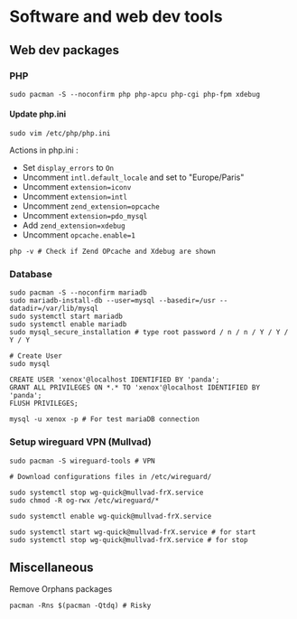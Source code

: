 # Software and web dev tools

## Web dev packages

### PHP
```shell
sudo pacman -S --noconfirm php php-apcu php-cgi php-fpm xdebug
```

#### Update php.ini
```shell
sudo vim /etc/php/php.ini
```
Actions in php.ini :
- Set `display_errors` to `On`
- Uncomment `intl.default_locale` and set to "Europe/Paris"
- Uncomment `extension=iconv`
- Uncomment `extension=intl`
- Uncomment `zend_extension=opcache`
- Uncomment `extension=pdo_mysql`
- Add `zend_extension=xdebug`
- Uncomment `opcache.enable=1`

```shell
php -v # Check if Zend OPcache and Xdebug are shown
```

### Database
```shell
sudo pacman -S --noconfirm mariadb
sudo mariadb-install-db --user=mysql --basedir=/usr --datadir=/var/lib/mysql
sudo systemctl start mariadb
sudo systemctl enable mariadb
sudo mysql_secure_installation # type root password / n / n / Y / Y / Y / Y

# Create User
sudo mysql

CREATE USER 'xenox'@localhost IDENTIFIED BY 'panda';
GRANT ALL PRIVILEGES ON *.* TO 'xenox'@localhost IDENTIFIED BY 'panda';
FLUSH PRIVILEGES;

mysql -u xenox -p # For test mariaDB connection
```

### Setup wireguard VPN (Mullvad)

```shell
sudo pacman -S wireguard-tools # VPN
```

```shell
# Download configurations files in /etc/wireguard/

sudo systemctl stop wg-quick@mullvad-frX.service
sudo chmod -R og-rwx /etc/wireguard/*

sudo systemctl enable wg-quick@mullvad-frX.service

sudo systemctl start wg-quick@mullvad-frX.service # for start
sudo systemctl stop wg-quick@mullvad-frX.service # for stop
```

## Miscellaneous

Remove Orphans packages
```shell
pacman -Rns $(pacman -Qtdq) # Risky
```
